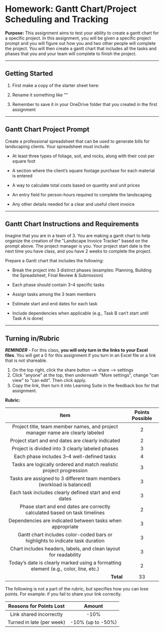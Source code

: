 #  Homework: Gantt Chart/Project Scheduling and Tracking

**Purpose:** This assignment aims to test your ability to create a gantt chart for a specific project. In this assignment, you will be given a specific project prompt and you will figure out how you and two other people will complete the project. You will then create a gantt chart that includes all the tasks and phases that you and your team will complete to finish the project.

---

## Getting Started
1. First make a copy of the starter sheet here:

2. Rename it something like ""

3. Remember to save it in your OneDrive folder that you created in the first assignment

---

## Gantt Chart Project Prompt

Create a professional spreadsheet that can be used to generate bills for landscaping clients. Your spreadsheet must include:

- At least three types of foliage, soil, and rocks, along with their cost per square foot

- A section where the client’s square footage purchase for each material is entered

- A way to calculate total costs based on quantity and unit prices

- An entry field for person-hours required to complete the landscaping

- Any other details needed for a clear and useful client invoice

---

## Gantt Chart Instructions and Requirements

Imagine that you are in a team of 3. You are making a gantt chart to help organize the creation of the "Landscape Invoice Tracker" based on the prompt above. The project manager is you. Your project start date is the next time you have class, and you have 2 weeks to complete the project.

Prepare a Gantt chart that includes the following:

- Break the project into 3 distinct phases (examples: Planning, Building the Spreadsheet, Final Review & Submission)

- Each phase should contain 3–4 specific tasks

- Assign tasks among the 3 team members

- Estimate start and end dates for each task

- Include dependencies when applicable (e.g., Task B can’t start until Task A is done)

---

## Turning in/Rubric

**_REMINDER_** - For this class, **you will only turn in the links to your Excel files**. You will get a 0 for this assignment if you turn in an Excel file or a link that is not shareable. 

1. On the top right, click the share button --> share --> settings
2. Click "anyone" at the top, then underneath "More settings", change "can view" to "can edit". Then click apply. 
3. Copy the link, then turn it into Learning Suite in the feedback box for that assignment.

**Rubric:**

|                                                    Item                                                     | Points Possible |
|:-----------------------------------------------------------------------------------------------------------:|:---------------:|
|               Project title, team member names, and project manager name are clearly labeled                |        2        |
|                              Project start and end dates are clearly indicated                              |        2        |
|                              Project is divided into 3 clearly labeled phases                               |        3        |
|                                 Each phase includes 3–4 well-defined tasks                                  |        4        |
|                     Tasks are logically ordered and match realistic project progression                     |        3        |
|                    Tasks are assigned to 3 different team members (workload is balanced)                    |        3        |
|                           Each task includes clearly defined start and end dates                            |        3        |
|                 Phase start and end dates are correctly calculated based on task timelines                  |        2        |
|                          Dependencies are indicated between tasks when appropriate                          |        3        |
|                Gantt chart includes color-coded bars or highlights to indicate task duration                |        3        |
|                      Chart includes headers, labels, and clean layout for readability                       |        3        |
|             Today’s date is clearly marked using a formatting element (e.g., color, line, etc.)             |        2        |
|                               <div style="text-align: right">**Total**</div>                                |       33        |

The following is not a part of the rubric, but specifies how you can lose points. For example: if you fail to share 
your link correctly.

| **Reasons for Points Lost** |    **Amount**     |  
|:---------------------------:|:-----------------:|
|   Link shared incorrectly   |       -10%        |
|  Turned in late (per week)  | -10% (up to -50%) |